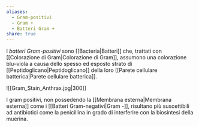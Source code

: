 ```yaml
---
aliases:
  - Gram-positivi
  - Gram +
  - Batteri Gram +
share: true
---
```


I *batteri Gram-positivi* sono [[Bacteria|Batteri]] che, trattati con [[Colorazione di Gram|Colorazione di Gram]], assumono una colorazione blu–viola a causa dello spesso ed esposto strato di [[Peptidoglicano|Peptidoglicano]] della loro [[Parete cellulare batterica|Parete cellulare batterica]].

![[Gram_Stain_Anthrax.jpg|300]]

I gram positivi, non possedendo la [[Membrana esterna|Membrana esterna]] come i [[Batteri Gram-negativi|Gram -]], risultano più suscettibili ad antibiotici come la penicillina in grado di interferire con la biosintesi della muerina.